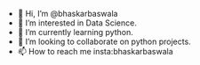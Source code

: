 - 👋 Hi, I’m @bhaskarbaswala
- 👀 I’m interested in Data Science.
- 🌱 I’m currently learning python.
- 💞️ I’m looking to collaborate on python projects.
- 📫 How to reach me insta:bhaskarbaswala

<!---
bhaskarbaswala/bhaskarbaswala is a ✨ special ✨ repository because its `README.md` (this file) appears on your GitHub profile.
You can click the Preview link to take a look at your changes.
--->
